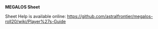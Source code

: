 **MEGALOS Sheet**

Sheet Help is available online: https://github.com/astralfrontier/megalos-roll20/wiki/Player%27s-Guide
